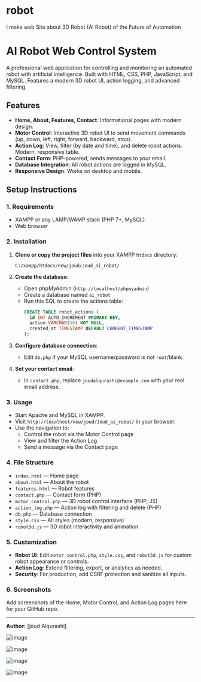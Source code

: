 # robot
I make web Site about 3D Robot (AI Robot) of the Future of Automation
# AI Robot Web Control System

A professional web application for controlling and monitoring an automated robot with artificial intelligence. Built with HTML, CSS, PHP, JavaScript, and MySQL. Features a modern 3D robot UI, action logging, and advanced filtering.

## Features

- **Home, About, Features, Contact**: Informational pages with modern design.
- **Motor Control**: Interactive 3D robot UI to send movement commands (up, down, left, right, forward, backward, stop).
- **Action Log**: View, filter (by date and time), and delete robot actions. Modern, responsive table.
- **Contact Form**: PHP-powered, sends messages to your email.
- **Database Integration**: All robot actions are logged in MySQL.
- **Responsive Design**: Works on desktop and mobile.

## Setup Instructions

### 1. Requirements
- XAMPP or any LAMP/WAMP stack (PHP 7+, MySQL)
- Web browser

### 2. Installation
1. **Clone or copy the project files** into your XAMPP `htdocs` directory:
   ```
   C:/xampp/htdocs/new/joud/Joud_ai_robot/
   ```
2. **Create the database**:
   - Open phpMyAdmin (`http://localhost/phpmyadmin`)
   - Create a database named `ai_robot`
   - Run this SQL to create the actions table:
     ```sql
     CREATE TABLE robot_actions (
       id INT AUTO_INCREMENT PRIMARY KEY,
       action VARCHAR(50) NOT NULL,
       created_at TIMESTAMP DEFAULT CURRENT_TIMESTAMP
     );
     ```
3. **Configure database connection**:
   - Edit `db.php` if your MySQL username/password is not `root`/blank.

4. **Set your contact email**:
   - In `contact.php`, replace `joudalqurashi@example.com` with your real email address.

### 3. Usage
- Start Apache and MySQL in XAMPP.
- Visit `http://localhost/new/joud/Joud_ai_robot/` in your browser.
- Use the navigation to:
  - Control the robot via the Motor Control page
  - View and filter the Action Log
  - Send a message via the Contact page

### 4. File Structure
- `index.html` — Home page
- `about.html` — About the robot
- `features.html` — Robot features
- `contact.php` — Contact form (PHP)
- `motor_control.php` — 3D robot control interface (PHP, JS)
- `action_log.php` — Action log with filtering and delete (PHP)
- `db.php` — Database connection
- `style.css` — All styles (modern, responsive)
- `robot3d.js` — 3D robot interactivity and animation






### 5. Customization
- **Robot UI**: Edit `motor_control.php`, `style.css`, and `robot3d.js` for custom robot appearance or controls.
- **Action Log**: Extend filtering, export, or analytics as needed.
- **Security**: For production, add CSRF protection and sanitize all inputs.

### 6. Screenshots
Add screenshots of the Home, Motor Control, and Action Log pages here for your GitHub repo.

---

**Author:** [joud Alqurashi]

![image](https://github.com/user-attachments/assets/54d115d0-f294-4943-9335-152cda050bc3)

![image](https://github.com/user-attachments/assets/e6ed8eb3-5120-4c70-8a32-c210ae6ffaec)

![image](https://github.com/user-attachments/assets/8fef3826-4596-405b-b6ee-8a7c854cf7ea)

![image](https://github.com/user-attachments/assets/69751d09-dd8f-43c6-ab61-7443e4027591)
